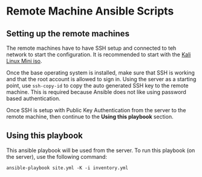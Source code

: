 # Remote Machine Ansible Scripts

## Setting up the remote machines

The remote machines have to have SSH setup and connected to teh network to start the configuration. It is recommended to start with the [Kali Linux Mini iso](http://http.kali.org/kali/dists/kali-rolling/main/installer-amd64/current/images/netboot/mini.iso). 

Once the base operating system is installed, make sure that SSH is working and that the root account is allowed to sign in. Using the server as a starting point, use `ssh-copy-id` to copy the auto generated SSH key to the remote machine. This is required because Ansible does not like using password based authentication. 

Once SSH is setup with Public Key Authentication from the server to the remote machine, then continue to the **Using this playbook** section.

## Using this playbook
This ansible playbook will be used from the server. To run this playbook (on the server), use the following command:

```
ansible-playbook site.yml -K -i inventory.yml
```

